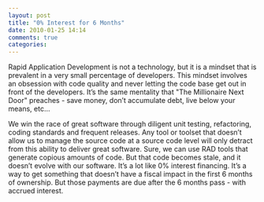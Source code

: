 ```yaml
---
layout: post
title: "0% Interest for 6 Months"
date: 2010-01-25 14:14
comments: true
categories: 
---
```


Rapid Application Development is not a technology, but it is a mindset that is prevalent in a very small percentage of developers.  This mindset involves an obsession with code quality and never letting the code base get out in front of the developers.  It’s the same mentality that "The Millionaire Next Door" preaches - save money, don’t accumulate debt, live below your means, etc…  
 
We win the race of great software through diligent unit testing, refactoring, coding standards and frequent releases.  Any tool or toolset that doesn’t allow us to manage the source code at a source code level will only detract from this ability to deliver great software.  Sure, we can use RAD tools that generate copious amounts of code.  But that code becomes stale, and it doesn’t evolve with our software.  It’s a lot like 0% interest financing.  It’s a way to get something that doesn’t have a fiscal impact in the first 6 months of ownership.  But those payments are due after the 6 months pass - with accrued interest.
